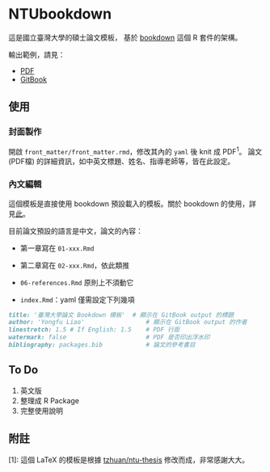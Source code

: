 # NTUbookdown

這是國立臺灣大學的碩士論文模板，
基於 [bookdown](https://github.com/rstudio/bookdown) 這個 R 套件的架構。

輸出範例，請見：

- [PDF](https://liao961120.github.io/NTUbookdown/ntu-bookdown.pdf)
- [GitBook](https://liao961120.github.io/NTUbookdown/)


## 使用

### 封面製作

開啟 `front_matter/front_matter.rmd`，修改其內的 `yaml` 後 knit 成 PDF<sup>1</sup>。
論文 (PDF檔) 的詳細資訊，如中英文標題、姓名、指導老師等，皆在此設定。

### 內文編輯

這個模板是直接使用 bookdown 預設載入的模板。關於 bookdown 的使用，詳見[此](https://bookdown.org/yihui/bookdown/)。

目前論文預設的語言是中文，論文的內容：

- 第一章寫在 `01-xxx.Rmd`
- 第二章寫在 `02-xxx.Rmd`，依此類推
- `06-references.Rmd` 原則上不須動它

- `index.Rmd`：yaml 僅需設定下列幾項

```markdown
title: '臺灣大學論文 Bookdown 模板'  # 顯示在 GitBook output 的標題
author: 'Yongfu Liao'                 # 顯示在 GitBook output 的作者
linestretch: 1.5 # If English: 1.5    # PDF 行距
watermark: false                      # PDF 是否印出浮水印
bibliography: packages.bib            # 論文的參考書目
```

## To Do

1. 英文版
1. 整理成 R Package
1. 完整使用說明


## 附註

[1]: 這個 LaTeX 的模板是根據 [tzhuan/ntu-thesis](https://github.com/tzhuan/ntu-thesis) 修改而成，非常感謝大大。
